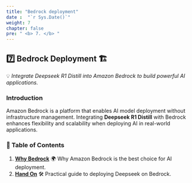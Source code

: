 ```yaml
---
title: "Bedrock deployment"
date :  "`r Sys.Date()`" 
weight: 7
chapter: false
pre: " <b> 7. </b> "
---
```

## **7️⃣ Bedrock Deployment** 🏗️

💡 *Integrate Deepseek R1 Distill into Amazon Bedrock to build powerful AI applications.*

### **Introduction**
Amazon Bedrock is a platform that enables AI model deployment without infrastructure management. Integrating **Deepseek R1 Distill** with Bedrock enhances flexibility and scalability when deploying AI in real-world applications.

### **📌 Table of Contents**
1. **[Why Bedrock](#why-bedrock)** 🌍 Why Amazon Bedrock is the best choice for AI deployment.
2. **[Hand On](#hand-on)** 🛠️ Practical guide to deploying Deepseek on Bedrock.



